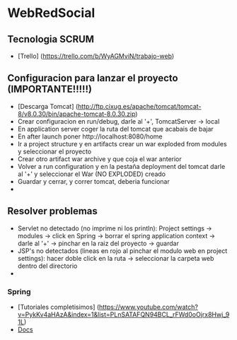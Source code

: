 # WebRedSocial

## Tecnologia SCRUM
* [Trello] (https://trello.com/b/WyAGMviN/trabajo-web)

## Configuracion para lanzar el proyecto (IMPORTANTE!!!!!)
* [Descarga Tomcat] (http://ftp.cixug.es/apache/tomcat/tomcat-8/v8.0.30/bin/apache-tomcat-8.0.30.zip)
* Crear configuracion en run/debug, darle al '+', TomcatServer -> local
* En application server coger la ruta del tomcat que acabais de bajar
* En after launch poner http://localhost:8080/home
* Ir a project structure y en artifacts crear un war exploded from modules y seleccionar el proyecto
* Crear otro artifact war archive y que coja el war anterior
* Volver a run configuration y en la pestaña deployment del tomcat darle al '+' y seleccionar el War (NO EXPLODED) creado
* Guardar y cerrar, y correr tomcat, deberia funcionar
* 

## Resolver problemas 
* Servlet no detectado (no imprime ni los println): Project settings -> modules -> click en Spring -> borrar el spring application context -> darle al '+' -> pinchar en la raiz del proyecto -> guardar
* JSP's no detectados (lineas en rojo al pinchar el modulo web en project settings): hacer doble click en la ruta -> seleccionar la carpeta web dentro del directorio
* 

### Spring
* [Tutoriales completisimos] (https://www.youtube.com/watch?v=PykKv4aHAzA&index=1&list=PLnSATAFQN94BCL_rFWd0oOjrx8Hwj_91L)
* [Docs](http://spring.io/docs)
